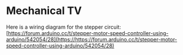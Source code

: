 # Mechanical TV

Here is a wiring diagram for the stepper circuit: [https://forum.arduino.cc/t/stepper-motor-speed-controller-using-arduino/542054/28](https://https://forum.arduino.cc/t/stepper-motor-speed-controller-using-arduino/542054/28)
